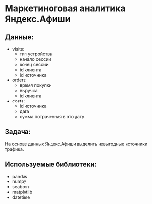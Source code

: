 # Маркетиноговая аналитика Яндекс.Афиши
## Данные:
  - visits:
    - тип устройства
    - начало сессии
    - конец сессии
    - id клиента
    - id источника
  - orders:
    - время покупки
    - выручка
    - id клиента
  - costs:
    - id источника 
    - дата
    - сумма потраченная в это дату
## Задача:
  На основе данных Яндекс.Афиши выделить невыгодные источники трафика.
## Используемые библиотеки:
  - pandas
  - numpy
  - seaborn
  - matplotlib
  - datetime
